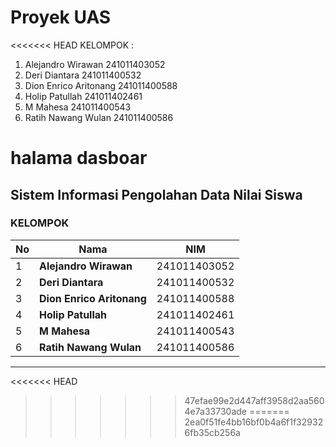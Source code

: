 # Proyek UAS

<<<<<<< HEAD
KELOMPOK :
1. Alejandro Wirawan           241011403052
2. Deri Diantara               241011400532
3. Dion Enrico Aritonang       241011400588
4. Holip Patullah              241011402461
5. M Mahesa                    241011400543
6. Ratih Nawang Wulan          241011400586

halama dasboar
=======
## Sistem Informasi Pengolahan Data Nilai Siswa

### KELOMPOK

| No | Nama                    | NIM            |
|----|-------------------------|----------------|
| 1  | **Alejandro Wirawan**    | 241011403052   |
| 2  | **Deri Diantara**        | 241011400532   |
| 3  | **Dion Enrico Aritonang**| 241011400588   |
| 4  | **Holip Patullah**       | 241011402461   |
| 5  | **M Mahesa**             | 241011400543   |
| 6  | **Ratih Nawang Wulan**   | 241011400586   |

---
<<<<<<< HEAD
>>>>>>> 47efae99e2d447aff3958d2aa5604e7a33730ade
=======
>>>>>>> 2ea0f51fe4bb16bf0b4a6f1f329326fb35cb256a
